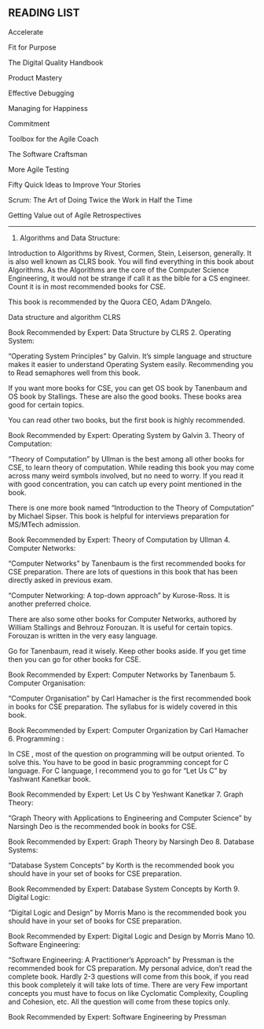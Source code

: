 ## READING LIST

Accelerate

Fit for Purpose

The Digital Quality Handbook

Product Mastery

Effective Debugging

Managing for Happiness

Commitment

Toolbox for the Agile Coach

The Software Craftsman

More Agile Testing

Fifty Quick Ideas to Improve Your Stories

Scrum: The Art of Doing Twice the Work in Half the Time

Getting Value out of Agile Retrospectives

_________________


1. Algorithms and Data Structure:

Introduction to Algorithms by Rivest, Cormen, Stein, Leiserson, generally. It is also well known as CLRS book. You will find everything in this book about Algorithms. As the Algorithms are the core of the Computer Science Engineering, it would not be strange if call it as the bible for a CS engineer. Count it is in most recommended  books for CSE.

This book is recommended by the Quora CEO, Adam D’Angelo.

Data structure and algorithm CLRS

Book Recommended by Expert: Data Structure by CLRS
2. Operating System:

“Operating System Principles” by Galvin. It’s simple language and structure makes it easier to understand Operating System easily. Recommending you to Read semaphores well from this book.

If you want more  books for CSE, you can get OS book by Tanenbaum and OS book by Stallings. These are also the good books. These books area good for certain topics.

You can read other two books, but the first book is highly recommended.

Book Recommended by Expert: Operating System by Galvin
3. Theory of Computation:

“Theory of Computation” by Ullman is the best among all other  books for CSE, to learn theory of computation. While reading this book you may come across many weird symbols involved, but no need to worry. If you read it with good concentration, you can catch up every point mentioned in the book.

There is one more book named “Introduction to the Theory of Computation” by Michael Sipser. This book is helpful for interviews preparation for MS/MTech admission.

Book Recommended by Expert: Theory of Computation by Ullman
4. Computer Networks:

“Computer Networks” by Tanenbaum is the first recommended  books for CSE preparation. There are lots of questions in this book that has been directly asked in previous  exam.

“Computer Networking: A top-down approach” by Kurose-Ross. It is another preferred choice.

There are also some other books for Computer Networks, authored by William Stallings and Behrouz Forouzan. It is useful for certain topics. Forouzan is written in the very easy language.

Go for Tanenbaum, read it wisely. Keep other books aside. If you get time then you can go for other  books for CSE.

Book Recommended by Expert: Computer Networks by Tanenbaum
5. Computer Organisation:

“Computer Organisation” by Carl Hamacher is the first recommended book in  books for CSE preparation. The syllabus for  is widely covered in this book.

Book Recommended by Expert: Computer Organization by Carl Hamacher
6. Programming :

In CSE , most of the question on programming will be output oriented. To solve this. You have to be good in basic programming concept for C language. For C language, I recommend you to go for “Let Us C” by Yashwant Kanetkar book.

Book Recommended by Expert: Let Us C by Yeshwant Kanetkar
7. Graph Theory:

“Graph Theory with Applications to Engineering and Computer Science” by Narsingh Deo is the recommended book in  books for CSE.

Book Recommended by Expert: Graph Theory by Narsingh Deo
8. Database Systems:

“Database System Concepts” by Korth is the recommended book you should have in your set of  books for CSE preparation.

Book Recommended by Expert: Database System Concepts by Korth
9. Digital Logic:

“Digital Logic and Design” by Morris Mano is the recommended book you should have in your set of  books for CSE preparation.

Book Recommended by Expert: Digital Logic and Design by Morris Mano
10. Software Engineering:

“Software Engineering: A Practitioner’s Approach” by Pressman is the recommended book for CS  preparation. My personal advice, don’t read the complete book. Hardly 2-3 questions will come from this book, if you read this book completely it will take lots of time. There are very Few important concepts you must have to focus on like Cyclomatic Complexity, Coupling and Cohesion, etc. All the question will come from these topics only.

Book Recommended by Expert: Software Engineering by Pressman

